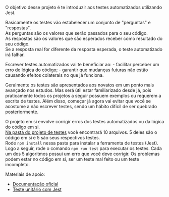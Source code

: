 O objetivo desse projeto é te introduzir aos testes automatizados utilizando Jest.

Basicamente os testes vão estabelecer um conjunto de "perguntas" e "respostas".  
As perguntas são os valores que serão passados para o seu código.  
As respostas são os valores que são esperados receber como resultado do seu código.  
Se a resposta real for diferente da resposta esperada, o teste automatizado irá falhar.

Escrever testes automatizados vai te beneficiar ao:
    - facilitar perceber um erro de lógica do código;
    - garantir que mudanças futuras não estão causando efeitos colaterais no que já funciona.

Geralmente os testes são apresentados aos novatos em um ponto mais avançado nos estudos. Mas será útil estar familiarizado desde já, pois praticamente todos os projetos a seguir possuem exemplos ou requerem a escrita de testes. Além disso, começar já agora vai evitar que você se acostume a não escrever testes, sendo um hábito difícil de ser quebrado posteriormente.

O projeto em si envolve corrigir erros dos testes automatizados ou da lógica do código em si.  
[Na pasta do projeto de testes](https://github.com/marcelaodev/marcelaodev/trilha/docs/javascript/testes) você encontrará 10 arquivos. 5 deles são o código em si e 5 são seus respectivos testes.  
Rode `npm install` nessa pasta para instalar a ferramenta de testes (Jest). Logo a seguir, rode o comando `npm run test` para executar os testes.
Cada um dos 5 algoritmos possui um erro que você deve corrigir. Os problemas podem estar no código em si, ser um teste mal feito ou um teste incompleto.

Materiais de apoio:

- [Documentação oficial](https://jestjs.io/pt-BR/docs/getting-started)
- [Teste unitário com Jest](https://www.devmedia.com.br/teste-unitario-com-jest/41234)